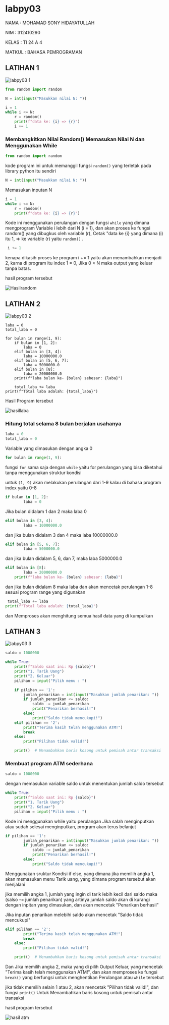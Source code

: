 # labpy03
<p>NAMA : MOHAMAD SONY HIDAYATULLAH</p>
<p>NIM : 312410290</p>
<p>KELAS : TI 24 A 4</p>
<p>MATKUL : BAHASA PEMROGRAMAN</p>

## LATIHAN 1

![labpy03 1](https://github.com/user-attachments/assets/a6ead349-5415-4f4c-a97d-964af77a6ad9)


```Python
from random import random

N = int(input("Masukkan nilai N: "))

i = 1
while i <= N:
    r = random()
    print(f"data ke: {i} => {r}")
    i += 1
````
### Membangkitkan Nilai Random() Memasukan Nilai N dan Menggunakan While

```Python
from random import random
````
kode program ini untuk memanggil fungsi `random()` yang terletak pada library python itu sendiri

```Python
N = int(input("Masukkan nilai N: "))
````
Memasukan inputan N

```Python
i = 1
while i <= N:
    r = random()
    print(f"data ke: {i} => {r}")
````

Kode ini menggunakan perulangan dengan fungsi `while` yang dimana mengprogram Variable i lebih dari N (i = 1), dan akan proses ke fungsi random() yang dibugkus oleh variable (r), Cetak "data ke {i} yang dimana (i) itu 1, => ke variable (r) yaitu `random()` .

```Python
 i += 1
````
kenapa dikasih proses ke program i += 1 yaitu akan menambahkan menjadi 2, karna di program itu index 1 = 0, Jika 0 < N maka output yang keluar tanpa batas.

<p>hasil program tersebut</p>

![Hasilrandom](https://github.com/user-attachments/assets/74259c6f-b0f6-4f1f-8c73-4efddb35b929)


## LATIHAN 2

![labpy03 2](https://github.com/user-attachments/assets/bd834ab8-03d4-404a-92c0-511c27fa27d3)

```Pythonlaba = 0
laba = 0
total_laba = 0

for bulan in range(1, 9):
    if bulan in [1, 2]:
        laba = 0
    elif bulan in [3, 4]:
        laba = 10000000.0
    elif bulan in [5, 6, 7]:
        laba = 5000000.0
    elif bulan in [8]:
        laba = 20000000.0
    print(f"laba bulan ke- {bulan} sebesar: {laba}")
    
    total_laba += laba
print(f"Total laba adalah: {total_laba}")
````

<p>Hasil Program tersebut</p>

![hasillaba](https://github.com/user-attachments/assets/61f282a0-6b41-4867-a7e7-88a070e560ea)

### Hitung total selama 8 bulan berjalan usahanya

```python
laba = 0
total_laba = 0
````
Variable yang dimasukan dengan angka 0

```Python
for bulan in range(1, 9):
````

fungsi `for` sama saja dengan `while` yaitu for perulangan yang bisa diketahui tanpa menggunakan struktur kondisi

untuk `(1, 9)` akan melakukan perulangan dari 1-9 kalau di bahasa program index yaitu 0-8

```Python
if bulan in [1, 2]:
        laba = 0
````

Jika bulan didalam 1 dan 2 maka laba 0

```Python
elif bulan in [3, 4]:
        laba = 10000000.0
````

dan jika bulan didalam 3 dan 4 maka laba 10000000.0

```Python
elif bulan in [5, 6, 7]:
        laba = 5000000.0
````

dan jika bulan didalam 5, 6, dan 7, maka laba 5000000.0

```Python
elif bulan in [8]:
        laba = 20000000.0
    print(f"laba bulan ke- {bulan} sebesar: {laba}")
````

dan jika bulan didalam 8 maka laba dan akan mencetak perulangan 1-8 sesuai program range yang digunakan

```Python
 total_laba += laba
print(f"Total laba adalah: {total_laba}")
````

dan Memproses akan menghitung semua hasil data yang di kumpulkan 

## LATIHAN 3

![labpy03 3](https://github.com/user-attachments/assets/68c68069-caa4-4855-9912-8b5add354b29)

```Python
saldo = 1000000

while True:
    print(f"Saldo saat ini: Rp {saldo}")
    print("1. Tarik Uang")
    print("2. Keluar")
    pilihan = input("Pilih menu : ")

    if pilihan == '1':
        jumlah_penarikan = int(input("Masukkan jumlah penarikan: "))
        if jumlah_penarikan <= saldo:
            saldo -= jumlah_penarikan
            print("Penarikan berhasil!")
        else:
            print("Saldo tidak mencukupi!")
    elif pilihan == '2':
        print("Terima kasih telah menggunakan ATM!")
        break
    else:
        print("Pilihan tidak valid!")

    print()  # Menambahkan baris kosong untuk pemisah antar transaksi
````

### Membuat program ATM sederhana

```Python
saldo = 1000000
````

dengan memasukan variable saldo untuk menentukan jumlah saldo tersebut

```Python
while True:
    print(f"Saldo saat ini: Rp {saldo}")
    print("1. Tarik Uang")
    print("2. Keluar")
    pilihan = input("Pilih menu : ")
````

Kode ini menggunakan while yaitu perulangan Jika salah menginputkan atau sudah selesai menginputkan, program akan terus belanjut

```Python
if pilihan == '1':
        jumlah_penarikan = int(input("Masukkan jumlah penarikan: "))
        if jumlah_penarikan <= saldo:
            saldo -= jumlah_penarikan
            print("Penarikan berhasil!")
        else:
            print("Saldo tidak mencukupi!")
````

Menggunakan sruktur Kondisi if else, yang dimana jika memilih angka 1, akan memasukan menu Tarik uang, yang dimana program tersebut akan menjalani

jika memilih angka 1, jumlah yang ingin di tarik lebih kecil dari saldo maka (salso -= jumlah penarikan) yang artinya jumlah saldo akan di kurangi dengan inpitan yang dimasukan, dan akan mencetak "Penarikan berhasil"

<p>Jika inputan penarikan melebihi saldo akan mencetak "Saldo tidak mencukupi"</p>

```Python
elif pilihan == '2':
        print("Terima kasih telah menggunakan ATM!")
        break
    else:
        print("Pilihan tidak valid!")

    print()  # Menambahkan baris kosong untuk pemisah antar transaksi
````

Dan Jika memilih angka 2, maka yang di pilih Output Keluar, yang mencetak "Terima kasih telah menggunakan ATM!", dan akan memproses ke fungsi `break()` yang berfungsi untuk menghentikan Perulangan atau `while` tersebut

jika tidak memilih selain 1 atau 2, akan mencetak "Pilihan tidak valid!", dan fungsi `print()` Untuk Menambahkan baris kosong untuk pemisah antar transaksi

<p>hasil program tersebut</p>

![hasil atm](https://github.com/user-attachments/assets/fee9f579-d62d-4e08-a26c-5d43127c24f1)

